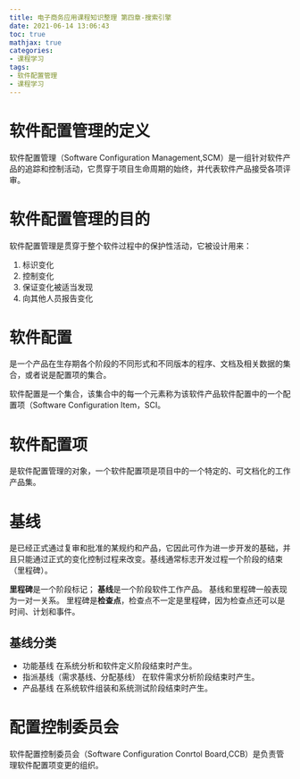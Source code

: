 ```yaml
---
title: 电子商务应用课程知识整理 第四章-搜索引擎
date: 2021-06-14 13:06:43
toc: true
mathjax: true
categories:
- 课程学习
tags:
- 软件配置管理
- 课程学习
---
```


# 软件配置管理的定义
软件配置管理（Software Configuration Management,SCM）是一组针对软件产品的追踪和控制活动，它贯穿于项目生命周期的始终，并代表软件产品接受各项评审。
# 软件配置管理的目的
软件配置管理是贯穿于整个软件过程中的保护性活动，它被设计用来：
 1. 标识变化
 2. 控制变化
 3. 保证变化被适当发现
 4. 向其他人员报告变化
# 软件配置
是一个产品在生存期各个阶段的不同形式和不同版本的程序、文档及相关数据的集合，或者说是配置项的集合。

软件配置是一个集合，该集合中的每一个元素称为该软件产品软件配置中的一个配置项（Software Configuration Item，SCI。
# 软件配置项
是软件配置管理的对象，一个软件配置项是项目中的一个特定的、可文档化的工作产品集。
# 基线
是已经正式通过复审和批准的某规约和产品，它因此可作为进一步开发的基础，并且只能通过正式的变化控制过程来改变。基线通常标志开发过程一个阶段的结束（里程碑）。

**里程碑**是一个阶段标记；
**基线**是一个阶段软件工作产品。
基线和里程碑一般表现为一对一关系。
里程碑是**检查点**，检查点不一定是里程碑，因为检查点还可以是时间、计划和事件。
## 基线分类
- 功能基线
在系统分析和软件定义阶段结束时产生。
- 指派基线（需求基线、分配基线）
在软件需求分析阶段结束时产生。
- 产品基线
在系统软件组装和系统测试阶段结束时产生。
# 配置控制委员会
软件配置控制委员会（Software Configuration Conrtol Board,CCB）是负责管理软件配置项变更的组织。